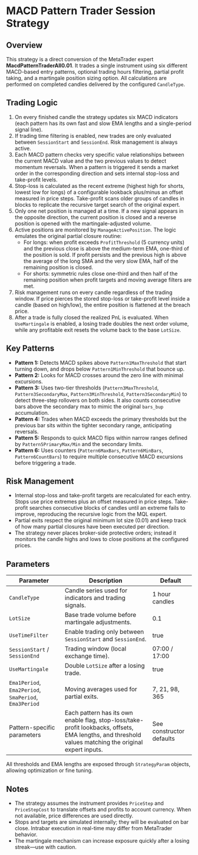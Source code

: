 # MACD Pattern Trader Session Strategy

## Overview
This strategy is a direct conversion of the MetaTrader expert **MacdPatternTraderAll0.01**. It trades a single instrument using six different MACD-based entry patterns, optional trading hours filtering, partial profit taking, and a martingale position sizing option. All calculations are performed on completed candles delivered by the configured `CandleType`.

## Trading Logic
1. On every finished candle the strategy updates six MACD indicators (each pattern has its own fast and slow EMA lengths and a single-period signal line).
2. If trading time filtering is enabled, new trades are only evaluated between `SessionStart` and `SessionEnd`. Risk management is always active.
3. Each MACD pattern checks very specific value relationships between the current MACD value and the two previous values to detect momentum reversals. When a pattern is triggered it sends a market order in the corresponding direction and sets internal stop-loss and take-profit levels.
4. Stop-loss is calculated as the recent extreme (highest high for shorts, lowest low for longs) of a configurable lookback plus/minus an offset measured in price steps. Take-profit scans older groups of candles in blocks to replicate the recursive target search of the original expert.
5. Only one net position is managed at a time. If a new signal appears in the opposite direction, the current position is closed and a reverse position is opened with the martingale-adjusted volume.
6. Active positions are monitored by `ManageActivePosition`. The logic emulates the original partial closure routine:
   - For longs: when profit exceeds `ProfitThreshold` (5 currency units) and the previous close is above the medium-term EMA, one-third of the position is sold. If profit persists and the previous high is above the average of the long SMA and the very slow EMA, half of the remaining position is closed.
   - For shorts: symmetric rules close one-third and then half of the remaining position when profit targets and moving average filters are met.
7. Risk management runs on every candle regardless of the trading window. If price pierces the stored stop-loss or take-profit level inside a candle (based on high/low), the entire position is flattened at the breach price.
8. After a trade is fully closed the realized PnL is evaluated. When `UseMartingale` is enabled, a losing trade doubles the next order volume, while any profitable exit resets the volume back to the base `LotSize`.

## Key Patterns
- **Pattern 1:** Detects MACD spikes above `Pattern1MaxThreshold` that start turning down, and drops below `Pattern1MinThreshold` that bounce up.
- **Pattern 2:** Looks for MACD crosses around the zero line with minimal excursions.
- **Pattern 3:** Uses two-tier thresholds (`Pattern3MaxThreshold`, `Pattern3SecondaryMax`, `Pattern3MinThreshold`, `Pattern3SecondaryMin`) to detect three-step rollovers on both sides. It also counts consecutive bars above the secondary max to mimic the original `bars_bup` accumulation.
- **Pattern 4:** Trades when MACD exceeds the primary thresholds but the previous bar sits within the tighter secondary range, anticipating reversals.
- **Pattern 5:** Responds to quick MACD flips within narrow ranges defined by `Pattern5PrimaryMax/Min` and the secondary limits.
- **Pattern 6:** Uses counters (`Pattern6MaxBars`, `Pattern6MinBars`, `Pattern6CountBars`) to require multiple consecutive MACD excursions before triggering a trade.

## Risk Management
- Internal stop-loss and take-profit targets are recalculated for each entry. Stops use price extremes plus an offset measured in price steps. Take-profit searches consecutive blocks of candles until an extreme fails to improve, reproducing the recursive logic from the MQL expert.
- Partial exits respect the original minimum lot size (0.01) and keep track of how many partial closures have been executed per direction.
- The strategy never places broker-side protective orders; instead it monitors the candle highs and lows to close positions at the configured prices.

## Parameters
| Parameter | Description | Default |
| --- | --- | --- |
| `CandleType` | Candle series used for indicators and trading signals. | 1 hour candles |
| `LotSize` | Base trade volume before martingale adjustments. | 0.1 |
| `UseTimeFilter` | Enable trading only between `SessionStart` and `SessionEnd`. | true |
| `SessionStart` / `SessionEnd` | Trading window (local exchange time). | 07:00 / 17:00 |
| `UseMartingale` | Double `LotSize` after a losing trade. | true |
| `Ema1Period`, `Ema2Period`, `SmaPeriod`, `Ema3Period` | Moving averages used for partial exits. | 7, 21, 98, 365 |
| Pattern-specific parameters | Each pattern has its own enable flag, stop-loss/take-profit lookbacks, offsets, EMA lengths, and threshold values matching the original expert inputs. | See constructor defaults |

All thresholds and EMA lengths are exposed through `StrategyParam` objects, allowing optimization or fine tuning.

## Notes
- The strategy assumes the instrument provides `PriceStep` and `PriceStepCost` to translate offsets and profits to account currency. When not available, price differences are used directly.
- Stops and targets are simulated internally; they will be evaluated on bar close. Intrabar execution in real-time may differ from MetaTrader behavior.
- The martingale mechanism can increase exposure quickly after a losing streak—use with caution.
